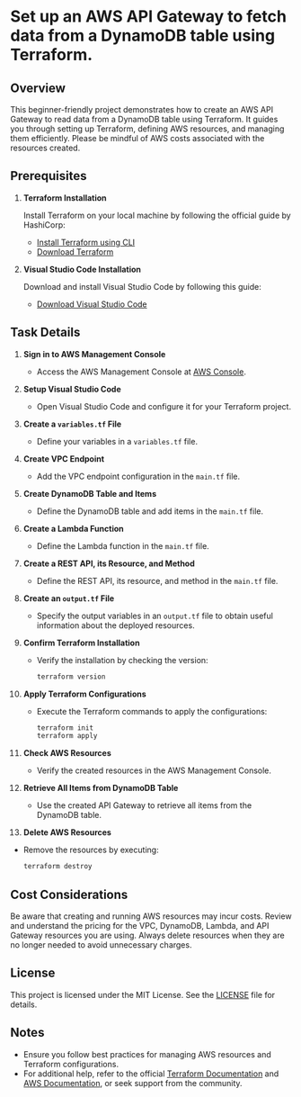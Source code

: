 # Set up an AWS API Gateway to fetch data from a DynamoDB table using Terraform.

## Overview

This beginner-friendly project demonstrates how to create an AWS API Gateway to read data from a DynamoDB table using Terraform. It guides you through setting up Terraform, defining AWS resources, and managing them efficiently. Please be mindful of AWS costs associated with the resources created.

## Prerequisites

1. **Terraform Installation**

   Install Terraform on your local machine by following the official guide by HashiCorp:
   - [Install Terraform using CLI](https://learn.hashicorp.com/tutorials/terraform/install-cli)
   - [Download Terraform](https://www.terraform.io/downloads.html)

2. **Visual Studio Code Installation**

   Download and install Visual Studio Code by following this guide:
   - [Download Visual Studio Code](https://code.visualstudio.com/download)

## Task Details

1. **Sign in to AWS Management Console**

   - Access the AWS Management Console at [AWS Console](https://aws.amazon.com/console/).

2. **Setup Visual Studio Code**

   - Open Visual Studio Code and configure it for your Terraform project.

3. **Create a `variables.tf` File**

   - Define your variables in a `variables.tf` file.

4. **Create VPC Endpoint**

   - Add the VPC endpoint configuration in the `main.tf` file.

5. **Create DynamoDB Table and Items**

   - Define the DynamoDB table and add items in the `main.tf` file.

6. **Create a Lambda Function**

   - Define the Lambda function in the `main.tf` file.

7. **Create a REST API, its Resource, and Method**

   - Define the REST API, its resource, and method in the `main.tf` file.

8. **Create an `output.tf` File**

   - Specify the output variables in an `output.tf` file to obtain useful information about the deployed resources.

9. **Confirm Terraform Installation**

   - Verify the installation by checking the version:
     ```bash
     terraform version
     ```

10. **Apply Terraform Configurations**

    - Execute the Terraform commands to apply the configurations:
      ```bash
      terraform init
      terraform apply
      ```

11. **Check AWS Resources**

    - Verify the created resources in the AWS Management Console.

12. **Retrieve All Items from DynamoDB Table**

    - Use the created API Gateway to retrieve all items from the DynamoDB table.


10. **Delete AWS Resources**

   - Remove the resources by executing:
     ```bash
     terraform destroy
     ```

## Cost Considerations

Be aware that creating and running AWS resources may incur costs. Review and understand the pricing for the VPC, DynamoDB, Lambda, and API Gateway resources you are using. Always delete resources when they are no longer needed to avoid unnecessary charges.


## License

This project is licensed under the MIT License. See the [LICENSE](LICENSE) file for details.

## Notes

- Ensure you follow best practices for managing AWS resources and Terraform configurations.
- For additional help, refer to the official [Terraform Documentation](https://www.terraform.io/docs) and [AWS Documentation](https://docs.aws.amazon.com/), or seek support from the community.
